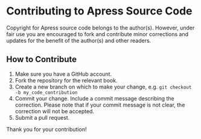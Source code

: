 # Contributing to Apress Source Code

Copyright for Apress source code belongs to the author(s). However, under fair use you are encouraged to fork and
contribute minor corrections and updates for the benefit of the author(s) and other readers.

## How to Contribute

1. Make sure you have a GitHub account.
2. Fork the repository for the relevant book.
3. Create a new branch on which to make your change, e.g.
   `git checkout -b my_code_contribution`
4. Commit your change. Include a commit message describing the correction. Please note that if your commit message is
   not clear, the correction will not be accepted.
5. Submit a pull request.

Thank you for your contribution!
